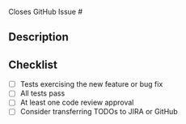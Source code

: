 Closes GitHub Issue #

## Description

## Checklist

- [ ] Tests exercising the new feature or bug fix
- [ ] All tests pass
- [ ] At least one code review approval
- [ ] Consider transferring TODOs to JIRA or GitHub
